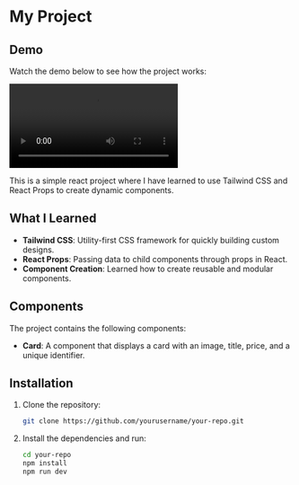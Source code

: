 # My Project

## Demo

Watch the demo below to see how the project works:

![Project Demo](./Screen%20Recording.mov)

This is a simple react project where I have learned to use Tailwind CSS and React Props to create dynamic components.

## What I Learned

- **Tailwind CSS**: Utility-first CSS framework for quickly building custom designs.
- **React Props**: Passing data to child components through props in React.
- **Component Creation**: Learned how to create reusable and modular components.

## Components

The project contains the following components:

- **Card**: A component that displays a card with an image, title, price, and a unique identifier.

## Installation

1. Clone the repository:
    ```bash
    git clone https://github.com/yourusername/your-repo.git

2. Install the dependencies and run:
    ```bash
    cd your-repo
    npm install
    npm run dev
